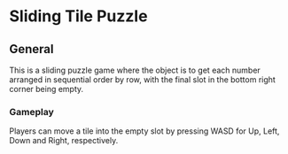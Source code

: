 # Sliding Tile Puzzle
## General
This is a sliding puzzle game where the object is to get each number arranged in sequential order by row, with the final slot in the bottom right corner being empty.
### Gameplay
Players can move a tile into the empty slot by pressing WASD for Up, Left, Down and Right, respectively.
